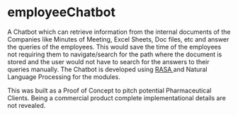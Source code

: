 # employeeChatbot

A Chatbot which can retrieve information from the internal documents of the Companies like Minutes of Meeting, Excel Sheets, Doc files, etc and 
answer the queries of the employees. This would save the time of the employees not requiring them to navigate/search for the path where the document is stored and the user 
would not have to search for the answers to their queries manually. The Chatbot is developed using <a href="https://github.com/sagarika3kundu/rasa_core"> RASA </a> and Natural Language Processing for the modules.

This was built as a Proof of Concept to pitch potential Pharmaceutical Clients. Being a commercial product complete implementational details are not revealed.
